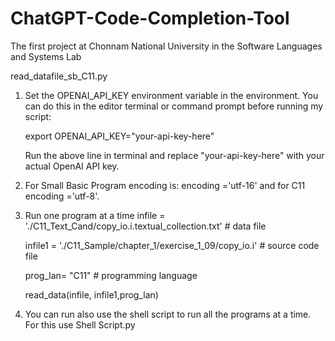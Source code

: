 # ChatGPT-Code-Completion-Tool
The first project at Chonnam National University in the Software Languages and Systems Lab

read_datafile_sb_C11.py
1. Set the OPENAI_API_KEY environment variable in the environment. You can do this in the editor terminal or command prompt before running my script:
   
   export OPENAI_API_KEY="your-api-key-here"
   
   Run the above line in terminal and replace "your-api-key-here" with your actual OpenAI API key.
3. For Small Basic Program encoding is: encoding ='utf-16' and for C11 encoding ='utf-8'.
4. Run one program at a time 
   infile = './C11_Text_Cand/copy_io.i.textual_collection.txt' # data file
   
   infile1 = './C11_Sample/chapter_1/exercise_1_09/copy_io.i'   # source code file
   
   prog_lan= "C11"            # programming language
   
   read_data(infile, infile1,prog_lan)
   
6. You can run also use the shell script to run all the programs at a time. For this use Shell Script.py
